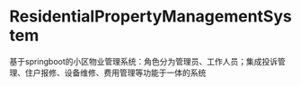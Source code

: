# ResidentialPropertyManagementSystem
 基于springboot的小区物业管理系统：角色分为管理员、工作人员；集成投诉管理、住户报修、设备维修、费用管理等功能于一体的系统
